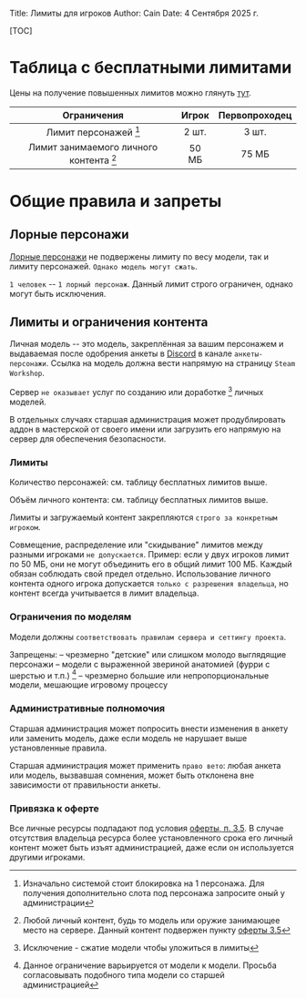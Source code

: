 Title: Лимиты для игроков
Author: Cain
Date: 4 Сентября 2025 г.

[TOC]

# Таблица с бесплатными лимитами
Цены на получение повышенных лимитов можно глянуть [тут](/store).

|Ограничения                                            |Игрок |Первопроходец|
|:-----------------------------------------------------:|:----:|:-----------:|
|Лимит персонажей [^1]                                  |2 шт. |3  шт.       |
|Лимит занимаемого личного контента [^2]                |50 МБ |75 МБ        |

# Общие правила и запреты

## Лорные персонажи
[Лорные персонажи](/lore_char) не подвержены лимиту по весу модели, так и лимиту персонажей. `Однако модель могут сжать`.

`1 человек` -- `1 лорный персонаж`. Данный лимит строго ограничен, однако могут быть исключения.

## Лимиты и ограничения контента
Личная модель -- это модель, закреплённая за вашим персонажем и выдаваемая после одобрения анкеты в [Discord](/discord) в канале `анкеты-персонажи`.
Ссылка на модель должна вести напрямую на страницу `Steam Workshop`.

Сервер `не оказывает` услуг по созданию или доработке [^3] личных моделей.

В отдельных случаях старшая администрация может продублировать аддон в мастерской от своего имени или загрузить его напрямую на сервер для обеспечения безопасности.

### Лимиты
Количество персонажей: см. таблицу бесплатных лимитов выше.

Объём личного контента: см. таблицу бесплатных лимитов выше.

Лимиты и загружаемый контент закрепляются `строго за конкретным игроком`.

Совмещение, распределение или "скидывание" лимитов между разными игроками `не допускается`.
Пример: если у двух игроков лимит по 50 МБ, они не могут объединить его в общий лимит 100 МБ. Каждый обязан соблюдать свой предел отдельно.
Использование личного контента одного игрока допускается `только с разрешения владельца`, но контент всегда учитывается в лимит владельца.

### Ограничения по моделям
Модели должны `соответствовать правилам сервера и сеттингу проекта`.

Запрещены:
– чрезмерно "детские" или слишком молодо выглядящие персонажи
– модели с выраженной звериной анатомией (фурри с шерстью и т.п.) [^4]
– чрезмерно большие или непропорциональные модели, мешающие игровому процессу

### Административные полномочия
Старшая администрация может попросить внести изменения в анкету или заменить модель, даже если модель не нарушает выше установленные правила.

Старшая администрация может применить `право вето`: любая анкета или модель, вызвавшая сомнения, может быть отклонена вне зависимости от правильности анкеты.

### Привязка к оферте
Все личные ресурсы подпадают под условия [оферты, п. 3.5](/wiki/docs/oferta#3-условия-оказания-услуг).
В случае отсутствия владельца ресурса более установленного срока его личный контент может быть изъят администрацией, даже если он используется другими игроками.

[^1]: Изначально системой стоит блокировка на 1 персонажа. Для получения дополнительно слота под персонажа запросите оный у администрации
[^2]: Любой личный контент, будь то модель или оружие занимающее место на сервере. Данный контент подвержен пункту [оферты 3.5](/wiki/docs/oferta#3-условия-оказания-услуг)
[^3]: Исключение - сжатие модели чтобы уложиться в лимиты
[^4]: Данное ограничение варьируется от модели к модели. Просьба согласовывать подобного типа модели со старшей администрацией
